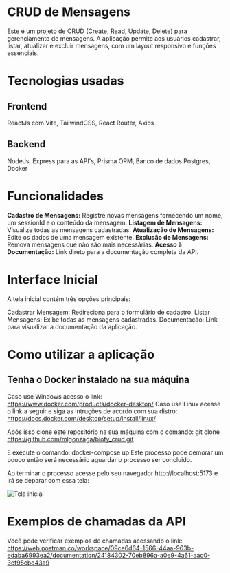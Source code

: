 # CRUD de Mensagens 

Este é um projeto  de CRUD (Create, Read, Update, Delete) para gerenciamento de mensagens. A aplicação permite aos usuários cadastrar, listar, atualizar e excluir mensagens, com um layout responsivo e funções essenciais.

# Tecnologias usadas

## Frontend
ReactJs com Vite, TailwindCSS, React Router, Axios

## Backend
NodeJs, Express para as API's, Prisma ORM, Banco de dados Postgres, Docker

# Funcionalidades
<b>Cadastro de Mensagens:</b> Registre novas mensagens fornecendo um nome, um sessionId e o conteúdo da mensagem.
<b>Listagem de Mensagens:</b> Visualize todas as mensagens cadastradas.
<b>Atualização de Mensagens:</b> Edite os dados de uma mensagem existente.
<b>Exclusão de Mensagens:</b> Remova mensagens que não são mais necessárias.
<b>Acesso à Documentação:</b> Link direto para a documentação completa da API.

# Interface Inicial

A tela inicial contém três opções principais:

Cadastrar Mensagem: Redireciona para o formulário de cadastro.
Listar Mensagens: Exibe todas as mensagens cadastradas.
Documentação: Link para visualizar a documentação da aplicação.

# Como utilizar a aplicação
## Tenha o Docker instalado na sua máquina
Caso use Windows acesso o link: https://www.docker.com/products/docker-desktop/
Caso use Linux acesse o link a seguir e siga as intruções de acordo com sua distro: https://docs.docker.com/desktop/setup/install/linux/

Após isso clone este repositório na sua máquina com o comando:
git clone https://github.com/mlgonzaga/biofy_crud.git

E execute o comando:
docker-compose up
Este processo pode demorar um pouco então será necessário aguardar o processo ser concluido.

Ao terminar o processo acesse pelo seu navegador http://localhost:5173 e irá se deparar com essa tela:
</br>

<img src="inicial.png" alt="Tela inicial">


# Exemplos de chamadas da API

Você pode verificar exemplos de chamadas acessando o link:
</br>
https://web.postman.co/workspace/09ce6d64-1566-44aa-963b-edaba6993ea2/documentation/24184302-70eb896a-a0e9-4a61-aac0-3ef95cbd43a9


